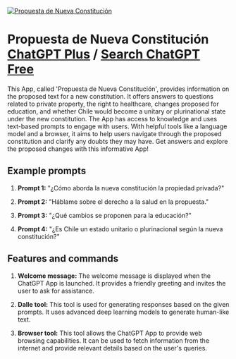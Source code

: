 
[![Propuesta de Nueva Constitución](https://files.oaiusercontent.com/file-gUXtfykqHMuAcm7LUGCsd0nr?se=2123-10-16T19%3A24%3A29Z&sp=r&sv=2021-08-06&sr=b&rscc=max-age%3D31536000%2C%20immutable&rscd=attachment%3B%20filename%3D7c8e9870-f12c-421b-b137-f71c7d48c633.png&sig=chrB20R0VHyUnIohh0ffZn9GGGZy3pS8pQRDW1ZLEMo%3D)](https://chat.openai.com/g/g-CivYZTCtU-propuesta-de-nueva-constitucion)

# Propuesta de Nueva Constitución [ChatGPT Plus](https://chat.openai.com/g/g-CivYZTCtU-propuesta-de-nueva-constitucion) / [Search ChatGPT Free](https://gptcall.net/index.html#/?search=Propuesta%20de%20Nueva%20Constituci%C3%B3n)

This App, called 'Propuesta de Nueva Constitución', provides information on the proposed text for a new constitution. It offers answers to questions related to private property, the right to healthcare, changes proposed for education, and whether Chile would become a unitary or plurinational state under the new constitution. The App has access to knowledge and uses text-based prompts to engage with users. With helpful tools like a language model and a browser, it aims to help users navigate through the proposed constitution and clarify any doubts they may have. Get answers and explore the proposed changes with this informative App!

## Example prompts

1. **Prompt 1:** "¿Cómo aborda la nueva constitución la propiedad privada?"

2. **Prompt 2:** "Háblame sobre el derecho a la salud en la propuesta."

3. **Prompt 3:** "¿Qué cambios se proponen para la educación?"

4. **Prompt 4:** "¿Es Chile un estado unitario o plurinacional según la nueva constitución?"

## Features and commands

1. **Welcome message:** The welcome message is displayed when the ChatGPT App is launched. It provides a friendly greeting and invites the user to ask for assistance.

2. **Dalle tool:** This tool is used for generating responses based on the given prompts. It uses advanced deep learning models to generate human-like text.

3. **Browser tool:** This tool allows the ChatGPT App to provide web browsing capabilities. It can be used to fetch information from the internet and provide relevant details based on the user's queries.


